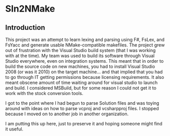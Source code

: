 # Sln2NMake

## Introduction
This project was an attempt to learn lexing and parsing using F#, FsLex, and FsYacc  and generate usable NMake-compatible makefiles. The project grew out of frustration with the Visual Studio build system (that I was working with at the time). My team was used to build its software through Visual Studio everywhere, even on integration systems. This meant that in order to build the source code on new machines, you had to install Visual Studio 2008 (or was it 2010) on the target machine... and that implied that you had to go through IT getting permissions because licensing requirements. It also meant obscene amount of time waiting around for visual studio to launch and build. I considered MSBuild, but for some reason I could not get it to work with the stock conversion tools. 

I got to the point where I had begun to parse Solution files and was toying around with ideas on how to parse vcproj and vcsharpproj files. I stopped because I moved on to another job in another organization. 

I am putting this up here, just to preserve it and hoping someone might find it useful. 

